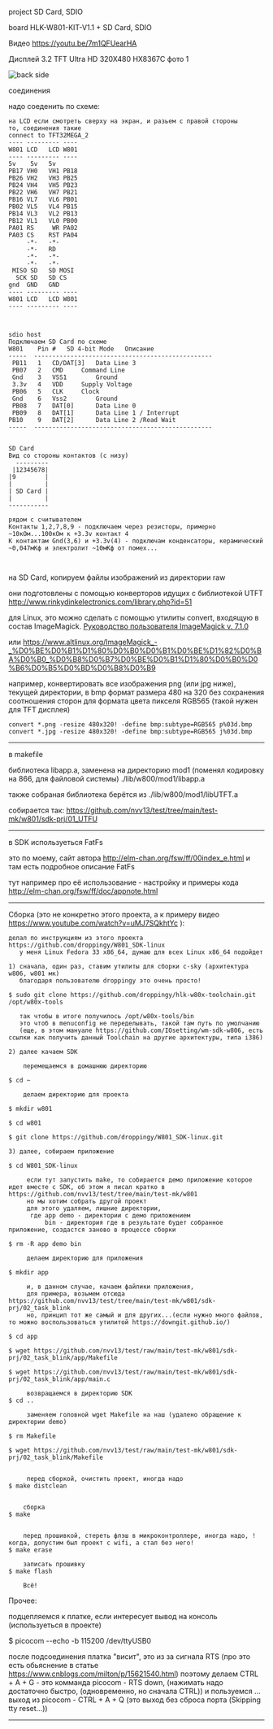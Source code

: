 
project SD Card, SDIO

board HLK-W801-KIT-V1.1 + SD Card, SDIO

Видео
https://youtu.be/7m1QFUearHA


Дисплей 3.2 TFT Ultra HD 320X480 HX8367C
фото 1 
<p><img src="https://github.com/nvv13/test/blob/main/test-mk/w801/sdk-prj/01_UTFU/jpg/IMG_20230204_113125.jpg" alt="back side" title="back side" /></p>



соединения

надо соеденить по схеме:
~~~
на LCD если смотреть сверху на экран, и разьем с правой стороны
то, соединения такие
connect to TFT32MEGA_2 
---- --------- ----
W801 LCD   LCD W801
---- --------- ----
5v    5v   5v	
PB17 VH0   VH1 PB18
PB26 VH2   VH3 PB25 
PB24 VH4   VH5 PB23 
PB22 VH6   VH7 PB21 
PB16 VL7   VL6 PB01
PB02 VL5   VL4 PB15 
PB14 VL3   VL2 PB13 
PB12 VL1   VL0 PB00
PA01 RS	    WR PA02	
PA03 CS    RST PA04
     -*-   -*-
     -*-   RD
     -*-   -*-
     -*-   -*-
 MISO SD   SD MOSI
  SCK SD   SD CS
gnd  GND   GND
---- --------- ----
W801 LCD   LCD W801
---- --------- ----



sdio host
Подключаем SD Card по схеме
W801	Pin #	SD 4-bit Mode	Описание
-----  -------------------------------------------------
 PB11	1	CD/DAT[3]	Data Line 3
 PB07	2	CMD		Command Line
 Gnd	3	VSS1		Ground
 3.3v	4	VDD		Supply Voltage
 PB06	5	CLK		Clock
 Gnd	6	Vss2		Ground
 PB08	7	DAT[0]		Data Line 0
 PB09	8	DAT[1]		Data Line 1 / Interrupt
PB10	9	DAT[2]		Data Line 2 /Read Wait
-----  -------------------------------------------------


SD Card 
Вид со стороны контактов (с низу)
  ---------
 |12345678|
|9        |
|         |
| SD Card |
|         |
-----------

рядом с считывателем
Контакты 1,2,7,8,9 - подключаем через резисторы, примерно ~10кОм...100кОм к +3.3v контакт 4
К контактам Gnd(3,6) и +3.3v(4) - подключам конденсаторы, керамический ~0,047мКф и электролит ~10мКф от помех...



~~~


на SD Card, копируем файлы изображений из директории raw

они подготовлены с помощью конверторов идущих с библиотекой UTFT
http://www.rinkydinkelectronics.com/library.php?id=51

для Linux, это можно сделать с помощью утилиты convert, входящую в состав ImageMagick.
[Руководство пользователя ImageMagick v. 7.1.0](https://coollib.net/b/558566-ivan-georgievich-titarenko-rukovodstvo-polzovatelya-imagemagick-v-710)

или
https://www.altlinux.org/ImageMagick_-_%D0%BE%D0%B1%D1%80%D0%B0%D0%B1%D0%BE%D1%82%D0%BA%D0%B0_%D0%B8%D0%B7%D0%BE%D0%B1%D1%80%D0%B0%D0%B6%D0%B5%D0%BD%D0%B8%D0%B9



например, конвертировать все изображения png (или jpg ниже), текущей директории,
в bmp формат размера 480 на 320 без сохранения соотношения сторон
для формата цвета пикселя RGB565 (такой нужен для TFT дисплея)
~~~
convert *.png -resize 480x320! -define bmp:subtype=RGB565 p%03d.bmp
convert *.jpg -resize 480x320! -define bmp:subtype=RGB565 j%03d.bmp
~~~


----


в makefile 

библиотека libapp.a, 
заменена на директорию mod1 (поменял кодировку на 866, для файловой системы)
./lib/w800/mod1/libapp.a

также собраная библиотека берётся из
./lib/w800/mod1/libUTFT.a

собирается так:
https://github.com/nvv13/test/tree/main/test-mk/w801/sdk-prj/01_UTFU



----


в SDK используеться FatFs 

 это по моему, сайт автора http://elm-chan.org/fsw/ff/00index_e.html
 и там есть подробное описание FatFs 

 тут например про её использование - настройку и примеры кода
 http://elm-chan.org/fsw/ff/doc/appnote.html


-------


Сборка  (это не конкретно этого проекта, а к примеру видео https://www.youtube.com/watch?v=uMJ7SQkhtYc ):
~~~
делал по инструкциям из этого проекта https://github.com/droppingy/W801_SDK-linux
   у меня Linux Fedora 33 x86_64, думаю для всех Linux x86_64 подойдет

1) сначала, один раз, ставим утилиты для сборки c-sky (архитектура w806, w801 мк)
   благодаря пользователю droppingy это очень просто!  

$ sudo git clone https://github.com/droppingy/hlk-w80x-toolchain.git /opt/w80x-tools

   так чтобы в итоге получилось /opt/w80x-tools/bin
   это чтоб в menuconfig не переделывать, такой там путь по умолчанию
   (еще, в этом мануале https://github.com/IOsetting/wm-sdk-w806, есть ссылки как получить данный Toolchain на другие архитектуры, типа i386)

2) далее качаем SDK

    перемещаемся в домашнюю директорию
 
$ cd ~

    делаем директорию для проекта

$ mkdir w801

$ cd w801  

$ git clone https://github.com/droppingy/W801_SDK-linux.git

3) далее, собираем приложение

$ cd W801_SDK-linux

     если тут запустить make, то собирается демо приложение которое идет вместе с SDK, об этом я писал кратко в https://github.com/nvv13/test/tree/main/test-mk/w801 
     но мы хотим собрать другой проект
     для этого удаляем, лишние директории, 
      где app demo - директории с демо приложением
          bin - директория где в результате будет собранное приложение, создастся заново в процессе сборки

$ rm -R app demo bin

     делаем директорию для приложения

$ mkdir app

     и, в данном случае, качаем файлики приложения, 
     для примера, возьмем отсюда https://github.com/nvv13/test/tree/main/test-mk/w801/sdk-prj/02_task_blink
     но, принцип тот же самый и для других...(если нужно много файлов, то можно воспользоваться утилитой https://downgit.github.io/)

$ cd app

$ wget https://github.com/nvv13/test/raw/main/test-mk/w801/sdk-prj/02_task_blink/app/Makefile

$ wget https://github.com/nvv13/test/raw/main/test-mk/w801/sdk-prj/02_task_blink/app/main.c

     возвращаемся в директорию SDK
$ cd ..

     заменяем головной wget Makefile на наш (удалено обращение к директории demo)

$ rm Makefile

$ wget https://github.com/nvv13/test/raw/main/test-mk/w801/sdk-prj/02_task_blink/Makefile


     перед сборкой, очистить проект, иногда надо
$ make distclean


    сборка
$ make 


    перед прошивкой, стереть флэш в микроконтроллере, иногда надо, !когда, допустим был проект с wifi, а стал без него!
$ make erase

    записать прошивку
$ make flash

    Всё!

~~~







Прочее:

  подцепляемся к платке, если интересует вывод на консоль (используеться в проекте)

$ picocom --echo -b 115200 /dev/ttyUSB0

  после подсоединения платка "висит", это из за сигнала RTS (про это есть обьяснение в статье https://www.cnblogs.com/milton/p/15621540.html)
  поэтому делаем CTRL + A + G   - это комманда picocom - RTS down, (нажимать надо достаточно быстро, (одновременно, но сначала CTRL))
  и пользуемся ...
          выход из picocom - CTRL + A + Q  (это выход без сброса порта (Skipping tty reset...))





----










